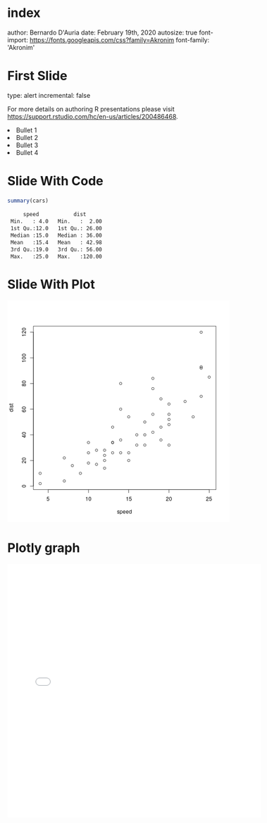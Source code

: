 index
========================================================
author: Bernardo D'Auria
date: February 19th, 2020
autosize: true
font-import: https://fonts.googleapis.com/css?family=Akronim
font-family: 'Akronim'

<!-- https://bernardo-dauria.github.io/2020-02-19-RPres/ -->

First Slide
========================================================
type: alert
incremental: false

For more details on authoring R presentations please visit <https://support.rstudio.com/hc/en-us/articles/200486468>.

<li class="fragment fade-in" data-fragment-index="1">Bullet 1</li>
<li class="fragment fade-in" data-fragment-index="3">Bullet 2</li>
<li class="fragment fade-out" data-fragment-index="2">Bullet 3</li>
<li class="fragment fade-in" data-fragment-index="2">Bullet 4</li>

Slide With Code
========================================================


```r
summary(cars)
```

```
     speed           dist       
 Min.   : 4.0   Min.   :  2.00  
 1st Qu.:12.0   1st Qu.: 26.00  
 Median :15.0   Median : 36.00  
 Mean   :15.4   Mean   : 42.98  
 3rd Qu.:19.0   3rd Qu.: 56.00  
 Max.   :25.0   Max.   :120.00  
```

Slide With Plot
========================================================

![plot of chunk unnamed-chunk-2](index-figure/unnamed-chunk-2-1.png)

Plotly graph
========================================================



<iframe frameborder="0" seamless='seamless' scrolling=no width=576px height=576px src="plotly.html"></iframe>
